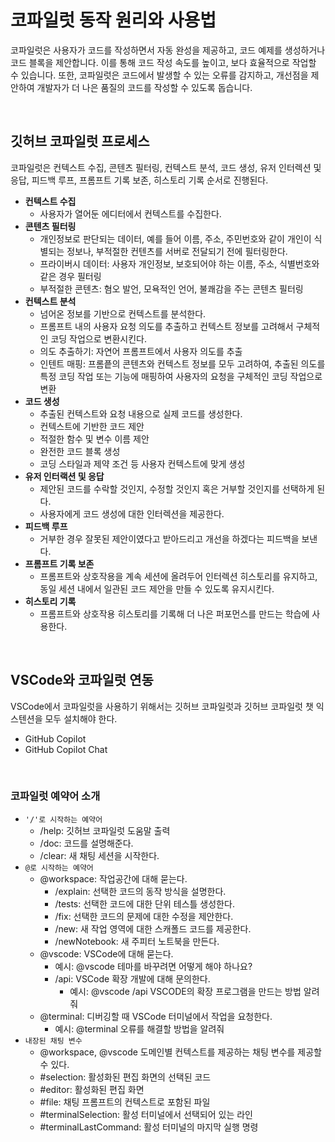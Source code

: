 # 코파일럿 동작 원리와 사용법

코파일럿은 사용자가 코드를 작성하면서 자동 완성을 제공하고, 코드 예제를 생성하거나 코드 블록을 제안합니다. 이를 통해 코드 작성 속도를 높이고, 보다 효율적으로 작업할 수 있습니다. 또한, 코파일럿은 코드에서 발생할 수 있는 오류를 감지하고, 개선점을 제안하여 개발자가 더 나은 품질의 코드를 작성할 수 있도록 돕습니다.  

<br/>

## 깃허브 코파일럿 프로세스

코파일럿은 컨텍스트 수집, 콘텐츠 필터링, 컨텍스트 분석, 코드 생성, 유저 인터렉션 및 응답, 피드백 루프, 프롬프트 기록 보존, 히스토리 기록 순서로 진행된다.  

 - __컨텍스트 수집__
    - 사용자가 열어둔 에디터에서 컨텍스트를 수집한다.
 - __콘텐츠 필터링__
    - 개인정보로 판단되는 데이터, 예를 들어 이름, 주소, 주민번호와 같이 개인이 식별되는 정보나, 부적절한 컨텐츠를 서버로 전달되기 전에 필터링한다.
    - 프라이버시 데이터: 사용자 개인정보, 보호되어야 하는 이름, 주소, 식별번호와 같은 경우 필터링
    - 부적절한 콘텐츠: 혐오 발언, 모욕적인 언어, 불쾌감을 주는 콘텐츠 필터링
 - __컨텍스트 분석__
    - 넘어온 정보를 기반으로 컨텍스트를 분석한다.
    - 프롬프트 내의 사용자 요청 의도를 추출하고 컨텍스트 정보를 고려해서 구체적인 코딩 작업으로 변환시킨다.
    - 의도 추출하기: 자연어 프롬프트에서 사용자 의도를 추출
    - 인텐트 매핑: 프롬픝의 콘텐츠와 컨텍스트 정보를 모두 고려하여, 추출된 의도를 특정 코딩 작업 또는 기능에 매핑하여 사용자의 요청을 구체적인 코딩 작업으로 변환
 - __코드 생성__
    - 추출된 컨텍스트와 요청 내용으로 실제 코드를 생성한다.
    - 컨텍스트에 기반한 코드 제안
    - 적절한 함수 및 변수 이름 제안
    - 완전한 코드 블록 생성
    - 코딩 스타일과 제약 조건 등 사용자 컨텍스트에 맞게 생성
 - __유저 인터랙션 및 응답__
    - 제안된 코드를 수락할 것인지, 수정할 것인지 혹은 거부할 것인지를 선택하게 된다.
    - 사용자에게 코드 생성에 대한 인터렉션을 제공한다.
 - __피드백 루프__
    - 거부한 경우 잘못된 제안이였다고 받아드리고 개선을 하겠다는 피드백을 보낸다.
 - __프롬프트 기록 보존__
    - 프롬프트와 상호작용을 계속 세션에 올려두어 인터렉션 히스토리를 유지하고, 동일 세션 내에서 일관된 코드 제안을 만들 수 있도록 유지시킨다.
 - __히스토리 기록__
    - 프롬프트와 상호작용 히스토리를 기록해 더 나은 퍼포먼스를 만드는 학습에 사용한다.

<br/>

## VSCode와 코파일럿 연동

VSCode에서 코파일럿을 사용하기 위해서는 깃허브 코파일럿과 깃허브 코파일럿 챗 익스텐션을 모두 설치해야 한다.  
 - GitHub Copilot
 - GitHub Copilot Chat

<br/>

### 코파일럿 예약어 소개

 - `'/'로 시작하는 예약어`
    - /help: 깃허브 코파일럿 도움말 출력
    - /doc: 코드를 설명해준다.
    - /clear: 새 채팅 세션을 시작한다.
 - `@로 시작하는 예약어`
    - @workspace: 작업공간에 대해 묻는다.
        - /explain: 선택한 코드의 동작 방식을 설명한다.
        - /tests: 선택한 코드에 대한 단위 테스틀 생성한다.
        - /fix: 선택한 코드의 문제에 대한 수정을 제안한다.
        - /new: 새 작업 영역에 대한 스캐폴드 코드를 제공한다.
        - /newNotebook: 새 주피터 노트북을 만든다.
    - @vscode: VSCode에 대해 묻는다.
        - 예시: @vscode 테마를 바꾸려면 어떻게 해야 하나요?
        - /api: VSCode 확장 개발에 대해 문의한다.
            - 예시: @vscode /api VSCODE의 확장 프로그램을 만드는 방법 알려줘
    - @terminal: 디버깅할 때 VSCode 터미널에서 작업을 요청한다.
        - 예시: @terminal 오류를 해결할 방법을 알려줘
 - `내장된 채팅 변수`
    - @workspace, @vscode 도메인별 컨텍스트를 제공하는 채팅 변수를 제공할 수 있다.
    - #selection: 활성화된 편집 화면의 선택된 코드
    - #editor: 활성화된 편집 화면
    - #file: 채팅 프롬프트의 컨텍스트로 포함된 파일
    - #terminalSelection: 활성 터미널에서 선택되어 있는 라인
    - #terminalLastCommand: 활성 터미널의 마지막 실행 명령

